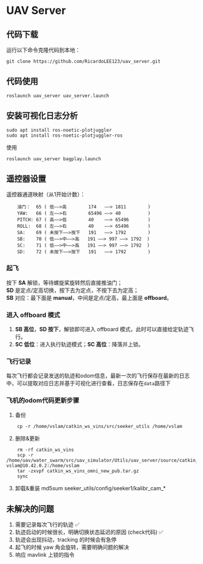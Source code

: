# UAV Server

## 代码下载
运行以下命令克隆代码到本地：
```
git clone https://github.com/RicardoLEE123/uav_server.git
```

## 代码使用
```
roslaunch uav_server uav_server.launch
```

## 安装可视化日志分析

```
sudo apt install ros-noetic-plotjuggler
sudo apt install ros-noetic-plotjuggler-ros
```

使用
```
roslaunch uav_server bagplay.launch 
```

## 遥控器设置

遥控器通道映射（从1开始计数）：  
```
    油门：  65 ( 低——>高        174   ——> 1811        )
    YAW:   66 ( 左——>右        65496 ——> 40          )
    PITCH: 67 ( 高——>低        40    ——> 65496       )
    ROLL:  68 ( 左——>右        40    ——> 65496       )
    SA:    69 ( 未按下——>按下   191   ——> 1792        )
    SB:    70 ( 低——>中——>高   191 ——> 997 ——> 1792  )
    SC:    71 ( 低——>中——>高   191 ——> 997 ——> 1792  )
    SD:    72 ( 未按下——>按下   191   ——> 1792        )
```

### 起飞
按下 **SA** 解锁，等待螺旋桨旋转然后直接推油门；  
**SD** 是定点/定高切换，按下去为定点，不按下去为定高；  
**SB** 对应：最下面是 **manual**，中间是定点/定高，最上面是 **offboard**。

### 进入 offboard 模式
1. **SB 高位**，**SD 按下**，解锁即可进入 offboard 模式，此时可以直接给定轨迹飞行。  
2. **SC 低位**：进入执行轨迹模式；**SC 高位**：降落并上锁。

### 飞行记录
每次飞行都会记录发送的轨迹和odom信息，最新一次的飞行保存在最新的日志中，可以提取对应日志并基于可视化进行查看，日志保存在```data```路径下


### 飞机的odom代码更新步骤
1. 备份
```
    cp -r /home/vslam/catkin_ws_vins/src/seeker_utils /home/vslam
```

2. 删除&更新
```
    rm -rf catkin_ws_vins
    scp -r /home/uav/water_swarm/src/uav_simulator/Utils/uav_server/source/catkin_ws_vins_omni_new_pub.tar.gz vslam@10.42.0.2:/home/vslam
    tar -zxvpf catkin_ws_vins_omni_new_pub.tar.gz
    sync
```

3. 卸载&重装
    md5sum seeker_utils/config/seeker1/kalibr_cam_*
    

## 未解决的问题
1. 需要记录每次飞行的轨迹 ✅  
2. 轨迹启动的时候很长，明确切换状态延迟的原因 (check代码) ✅  
3. 轨迹会出现抖动，tracking 的时候会有急停  
4. 起飞的时候 yaw 角会旋转，需要明确问题的解决  
5. 响应 mavlink 上锁的指令  


